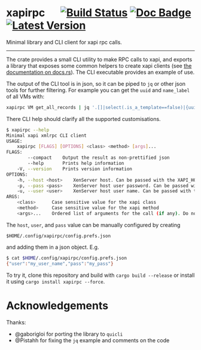 # xapirpc &emsp; [![Build Status]][travis] [![Doc Badge]][docs] [![Latest Version]][crates.io]

[Build Status]: https://api.travis-ci.org/mseri/xapirpc-rs.svg?branch=master
[travis]: https://travis-ci.org/mseri/xapirpc-rs
[Latest Version]: https://img.shields.io/crates/v/xapirpc.svg
[crates.io]: https://crates.io/crates/xapirpc
[Doc Badge]: https://docs.rs/xapirpc/badge.svg
[docs]: https://docs.rs/xapirpc/
Minimal library and CLI client for xapi rpc calls.

---

The crate provides a small CLI utility to make RPC calls to xapi, and
exports a library that exposes some common helpers to create xapi clients
(see [the documentation on docs.rs](https://docs.rs/xapirpc/)). The
CLI executable provides an example of use.

The  output of the CLI tool is in json, so it can be piped to `jq` or
other json tools for further filtering.  For example you can get the
`uuid` and `name_label` of all VMs with:

```bash
xapirpc VM get_all_records | jq '.[]|select(.is_a_template==false)|{uuid, name_label}'
```

There CLI help should clarify all the supported customisations.

```bash
$ xapirpc --help
Minimal xapi xmlrpc CLI client
USAGE:
    xapirpc [FLAGS] [OPTIONS] <class> <method> [args]...
FLAGS:
        --compact    Output the result as non-prettified json
        --help       Prints help information
    -V, --version    Prints version information
OPTIONS:
    -h, --host <host>    XenServer host. Can be passed with the XAPI_HOST env variable.
    -p, --pass <pass>    XenServer host user password. Can be passed with the XAPI_PASSWORD env variable.
    -u, --user <user>    XenServer host user name. Can be passed with the XAPI_USER env variable.
ARGS:
    <class>      Case sensitive value for the xapi class
    <method>     Case sensitive value for the xapi method
    <args>...    Ordered list of arguments for the call (if any). Do not pass a session.
```

The `host`, `user`, and `pass` value can be manually configured by creating
```
$HOME/.config/xapirpc/config.prefs.json
```
and adding them in a json object. E.g.
```bash
$ cat $HOME/.config/xapirpc/config.prefs.json
{"user":"my_user_name","pass":"my_pass"}
```

To try it, clone this repository and build with `cargo build --release` or install it using `cargo install xapirpc --force`.

# Acknowledgements

Thanks:

- @gaborigloi for porting the library to `quicli`
- @Pistahh for fixing the `jq` example and comments on the code

